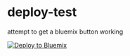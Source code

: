 # deploy-test
attempt to get a bluemix button working

[![Deploy to Bluemix](https://bluemix.net/deploy/button.png)](https://bluemix.net/deploy)